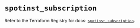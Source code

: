 # `spotinst_subscription`

Refer to the Terraform Registry for docs: [`spotinst_subscription`](https://registry.terraform.io/providers/spotinst/spotinst/1.159.0/docs/resources/subscription).
